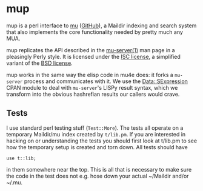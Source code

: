 # mup #

mup is a perl interface to [mu](http://www.djcbsoftware.nl/code/mu/)
([GitHub](https://github.com/djcb/mu)), a Maildir indexing and
search system that also implements the core functionality needed
by pretty much any MUA.

mup replicates the API described in the
[mu-server(1)](http://manpages.ubuntu.com/manpages/precise/man1/mu-server.1.html) man page in a pleasingly Perly style.  It is licensed under the
[ISC license](http://en.wikipedia.org/ISC_licnse), a simplified
variant of the [BSD license](http://en.wikipedia.org/BSD_licenses).

mup works in the same way the elisp code in mu4e does: it forks
a `mu-server` process and communicates with it.  We use the
[Data::SExpression](http://search.cpan.org/~nelhage/Data-SExpression-0.41/lib/Data/SExpression.pm) CPAN module to deal with `mu-server`'s LISPy result syntax,
which we transform into the obvious hashrefian results our callers
would crave.

## Tests ##

I use standard perl testing stuff (`Test::More`).  The tests all
operate on a temporary Maildir/mu index created by `t/lib.pm`.  If you
are interested in hacking on or understanding the tests you should
first look at t/lib.pm to see how the temporary setup is created and
torn down.  All tests should have

    use t::lib;

in them somewhere near the top.  This is all that is necessary to make
sure the code in the test does not e.g. hose down your actual
~/Maildir and/or ~/.mu.
